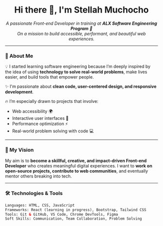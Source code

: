 <h1 align="center">Hi there 👋, I'm Stellah Muchocho</h1>

<p align="center">
  <em>A passionate Front-end Developer in training at <strong>ALX Software Engineering Program</strong> 🚀</em><br>
  <em>On a mission to build accessible, performant, and beautiful web experiences.</em>
</p>

---

### 🌟 About Me

💡 I started learning software engineering because I’m deeply inspired by the idea of using **technology to solve real-world problems**, make lives easier, and build tools that empower people.  

✨ I'm passionate about **clean code, user-centered design, and responsive development**.  

🔥 I’m especially drawn to projects that involve:
- Web accessibility 🌍
- Interactive user interfaces 🎨
- Performance optimization ⚡
- Real-world problem solving with code 💻

---

### 🎯 My Vision

My aim is to **become a skillful, creative, and impact-driven Front-end Developer** who creates meaningful digital experiences. I want to **work on open-source projects, contribute to web communities**, and eventually mentor others breaking into tech.

---

### 🛠️ Technologies & Tools

```html
Languages: HTML, CSS, JavaScript  
Frameworks: React (learning in progress), Bootstrap, Tailwind CSS  
Tools: Git & GitHub, VS Code, Chrome DevTools, Figma  
Soft Skills: Communication, Team Collaboration, Problem Solving

